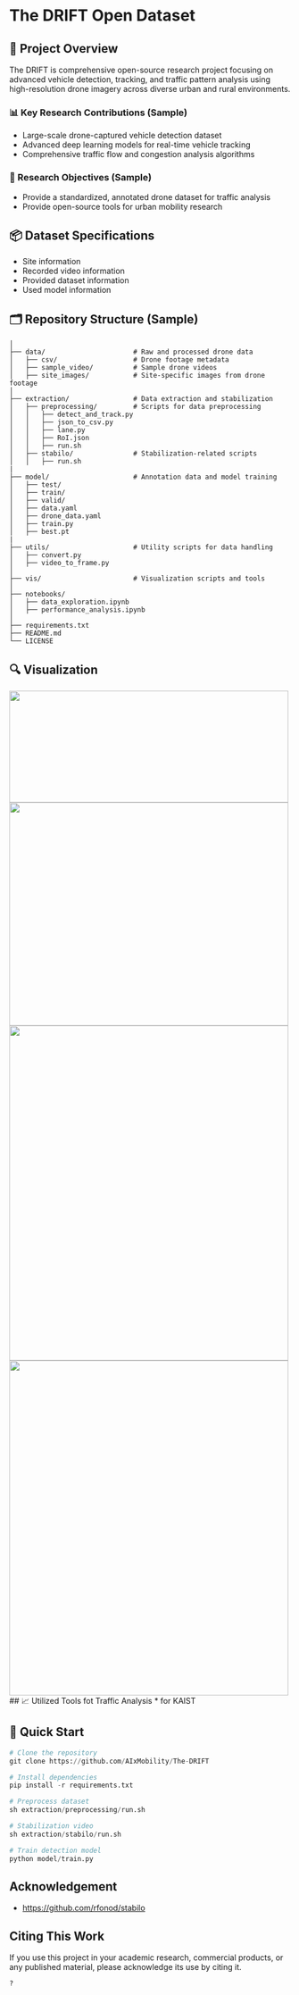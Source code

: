 # The DRIFT Open Dataset

## 🚀 Project Overview
The DRIFT is comprehensive open-source research project focusing on advanced vehicle detection, tracking, and traffic pattern analysis using high-resolution drone imagery across diverse urban and rural environments.


### 📊 Key Research Contributions (Sample)
* Large-scale drone-captured vehicle detection dataset
* Advanced deep learning models for real-time vehicle tracking
* Comprehensive traffic flow and congestion analysis algorithms

### 🔬 Research Objectives (Sample)
* Provide a standardized, annotated drone dataset for traffic analysis
* Provide open-source tools for urban mobility research

## 📦 Dataset Specifications
* Site information
* Recorded video information
* Provided dataset information
* Used model information

## 🗂️ Repository Structure (Sample)

```DroneTrack/
│
├── data/                      # Raw and processed drone data
│   ├── csv/                   # Drone footage metadata
│   ├── sample_video/          # Sample drone videos
│   ├── site_images/           # Site-specific images from drone footage
│
├── extraction/                # Data extraction and stabilization
│   ├── preprocessing/         # Scripts for data preprocessing
│   │   ├── detect_and_track.py
│   │   ├── json_to_csv.py             
│   │   ├── lane.py
│   │   ├── RoI.json
│   │   ├── run.sh
│   ├── stabilo/               # Stabilization-related scripts
│   │   ├── run.sh
|
├── model/                     # Annotation data and model training
│   ├── test/                   
│   ├── train/           
│   ├── valid/
│   ├── data.yaml                   
│   ├── drone_data.yaml           
│   ├── train.py
│   ├── best.pt
|
├── utils/                     # Utility scripts for data handling
│   ├── convert.py
│   ├── video_to_frame.py
│
├── vis/                       # Visualization scripts and tools
│
├── notebooks/
│   ├── data_exploration.ipynb
│   ├── performance_analysis.ipynb
│
├── requirements.txt
├── README.md
└── LICENSE

```

## 🔍 Visualization
<img src="https://github.com/user-attachments/assets/d85fb5f4-2bb0-4b6a-a5b8-4ff49b5a2849" width="500" height="200"/>
<img src="https://github.com/user-attachments/assets/90882ec6-b9fb-4c97-b0fa-ea978237cb00" width="500" height="400"/>
<img src="https://github.com/user-attachments/assets/1d843b40-4a0e-482b-a080-86fe629dc148" width="500" height="600"/>
<img src="https://github.com/user-attachments/assets/d5a27d9d-7cd6-44af-9546-cd8a2d09eee8" width="500" height="600"/>
## 📈 Utilized Tools fot Traffic Analysis
* for KAIST


## 🚀 Quick Start 
```python
# Clone the repository
git clone https://github.com/AIxMobility/The-DRIFT

# Install dependencies
pip install -r requirements.txt

# Preprocess dataset
sh extraction/preprocessing/run.sh

# Stabilization video
sh extraction/stabilo/run.sh

# Train detection model
python model/train.py
```
## Acknowledgement
* https://github.com/rfonod/stabilo

## Citing This Work
If you use this project in your academic research, commercial products, or any published material, please acknowledge its use by citing it.
```
?
```

